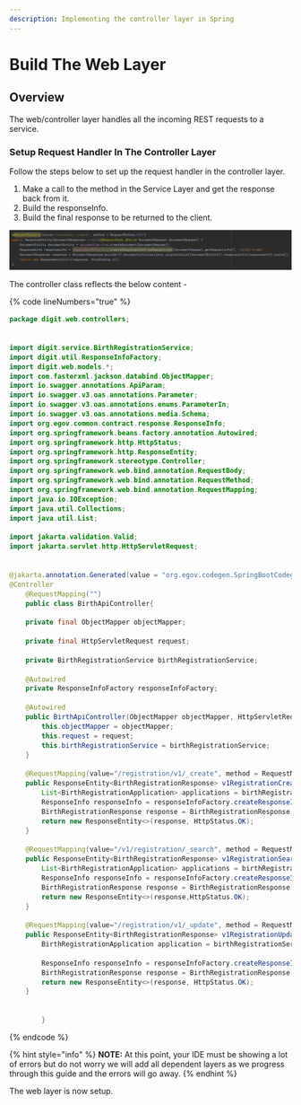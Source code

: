 ```yaml
---
description: Implementing the controller layer in Spring
---
```


# Build The Web Layer

## **Overview**

The web/controller layer handles all the incoming REST requests to a service.

### **Setup Request Handler In The Controller Layer**

Follow the steps below to set up the request handler in the controller layer.

1. Make a call to the method in the Service Layer and get the response back from it.
2. Build the responseInfo.
3. Build the final response to be returned to the client.

![Sample request handler in controller layer](<../../../../.gitbook/assets/image (122).png>)

The controller class reflects the below content -

{% code lineNumbers="true" %}
```java
package digit.web.controllers;


import digit.service.BirthRegistrationService;
import digit.util.ResponseInfoFactory;
import digit.web.models.*;
import com.fasterxml.jackson.databind.ObjectMapper;
import io.swagger.annotations.ApiParam;
import io.swagger.v3.oas.annotations.Parameter;
import io.swagger.v3.oas.annotations.enums.ParameterIn;
import io.swagger.v3.oas.annotations.media.Schema;
import org.egov.common.contract.response.ResponseInfo;
import org.springframework.beans.factory.annotation.Autowired;
import org.springframework.http.HttpStatus;
import org.springframework.http.ResponseEntity;
import org.springframework.stereotype.Controller;
import org.springframework.web.bind.annotation.RequestBody;
import org.springframework.web.bind.annotation.RequestMethod;
import org.springframework.web.bind.annotation.RequestMapping;
import java.io.IOException;
import java.util.Collections;
import java.util.List;

import jakarta.validation.Valid;
import jakarta.servlet.http.HttpServletRequest;


@jakarta.annotation.Generated(value = "org.egov.codegen.SpringBootCodegen", date = "2024-03-07T11:10:12.732364039+05:30[Asia/Kolkata]")
@Controller
    @RequestMapping("")
    public class BirthApiController{

    private final ObjectMapper objectMapper;

    private final HttpServletRequest request;

    private BirthRegistrationService birthRegistrationService;

    @Autowired
    private ResponseInfoFactory responseInfoFactory;

    @Autowired
    public BirthApiController(ObjectMapper objectMapper, HttpServletRequest request, BirthRegistrationService birthRegistrationService) {
        this.objectMapper = objectMapper;
        this.request = request;
        this.birthRegistrationService = birthRegistrationService;
    }

    @RequestMapping(value="/registration/v1/_create", method = RequestMethod.POST)
    public ResponseEntity<BirthRegistrationResponse> v1RegistrationCreatePost(@ApiParam(value = "Details for the new Birth Registration Application(s) + RequestInfo meta data." ,required=true )  @Valid @RequestBody BirthRegistrationRequest birthRegistrationRequest) {
        List<BirthRegistrationApplication> applications = birthRegistrationService.registerBtRequest(birthRegistrationRequest);
        ResponseInfo responseInfo = responseInfoFactory.createResponseInfoFromRequestInfo(birthRegistrationRequest.getRequestInfo(), true);
        BirthRegistrationResponse response = BirthRegistrationResponse.builder().birthRegistrationApplications(applications).responseInfo(responseInfo).build();
        return new ResponseEntity<>(response, HttpStatus.OK);
    }

    @RequestMapping(value="/v1/registration/_search", method = RequestMethod.POST)
    public ResponseEntity<BirthRegistrationResponse> v1RegistrationSearchPost(@ApiParam(value = "Details for the new Birth Registration Application(s) + RequestInfo meta data." ,required=true )  @Valid @RequestBody BirthApplicationSearchRequest birthApplicationSearchRequest) {
        List<BirthRegistrationApplication> applications = birthRegistrationService.searchBtApplications(birthApplicationSearchRequest.getRequestInfo(), birthApplicationSearchRequest.getBirthApplicationSearchCriteria());
        ResponseInfo responseInfo = responseInfoFactory.createResponseInfoFromRequestInfo(birthApplicationSearchRequest.getRequestInfo(), true);
        BirthRegistrationResponse response = BirthRegistrationResponse.builder().birthRegistrationApplications(applications).responseInfo(responseInfo).build();
        return new ResponseEntity<>(response,HttpStatus.OK);
    }

    @RequestMapping(value="/registration/v1/_update", method = RequestMethod.POST)
    public ResponseEntity<BirthRegistrationResponse> v1RegistrationUpdatePost(@ApiParam(value = "Details for the new (s) + RequestInfo meta data." ,required=true )  @Valid @RequestBody BirthRegistrationRequest birthRegistrationRequest) {
        BirthRegistrationApplication application = birthRegistrationService.updateBtApplication(birthRegistrationRequest);

        ResponseInfo responseInfo = responseInfoFactory.createResponseInfoFromRequestInfo(birthRegistrationRequest.getRequestInfo(), true);
        BirthRegistrationResponse response = BirthRegistrationResponse.builder().birthRegistrationApplications(Collections.singletonList(application)).responseInfo(responseInfo).build();
        return new ResponseEntity<>(response, HttpStatus.OK);
    }


        }

```
{% endcode %}

{% hint style="info" %}
**NOTE:** At this point, your IDE must be showing a lot of errors but do not worry we will add all dependent layers as we progress through this guide and the errors will go away.
{% endhint %}

The web layer is now setup.
